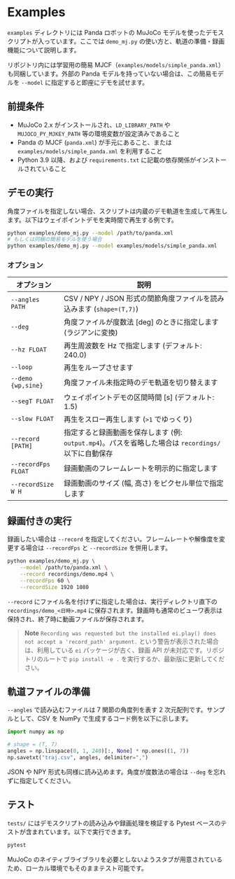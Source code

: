 # Examples

`examples` ディレクトリには Panda ロボットの MuJoCo モデルを使ったデモスクリプトが入っています。ここでは `demo_mj.py` の使い方と、軌道の準備・録画機能について説明します。

リポジトリ内には学習用の簡易 MJCF（`examples/models/simple_panda.xml`）も同梱しています。外部の Panda モデルを持っていない場合は、この簡易モデルを `--model` に指定すると即座にデモを試せます。

## 前提条件

- MuJoCo 2.x がインストールされ、`LD_LIBRARY_PATH` や `MUJOCO_PY_MJKEY_PATH` 等の環境変数が設定済みであること
- Panda の MJCF (`panda.xml`) が手元にあること、または `examples/models/simple_panda.xml` を利用すること
- Python 3.9 以降、および `requirements.txt` に記載の依存関係がインストールされていること

## デモの実行

角度ファイルを指定しない場合、スクリプトは内蔵のデモ軌道を生成して再生します。以下はウェイポイントデモを実時間で再生する例です。

```bash
python examples/demo_mj.py --model /path/to/panda.xml
# もしくは同梱の簡易モデルを使う場合
python examples/demo_mj.py --model examples/models/simple_panda.xml
```

### オプション

| オプション | 説明 |
| --- | --- |
| `--angles PATH` | CSV / NPY / JSON 形式の関節角度ファイルを読み込みます (`shape=(T,7)`) |
| `--deg` | 角度ファイルが度数法 [deg] のときに指定します (ラジアンに変換) |
| `--hz FLOAT` | 再生周波数を Hz で指定します (デフォルト: 240.0) |
| `--loop` | 再生をループさせます |
| `--demo {wp,sine}` | 角度ファイル未指定時のデモ軌道を切り替えます |
| `--segT FLOAT` | ウェイポイントデモの区間時間 [s] (デフォルト: 1.5) |
| `--slow FLOAT` | 再生をスロー再生します (`>1` でゆっくり) |
| `--record [PATH]` | 指定すると録画動画を保存します (例: `output.mp4`)。パスを省略した場合は `recordings/` 以下に自動保存 |
| `--recordFps FLOAT` | 録画動画のフレームレートを明示的に指定します |
| `--recordSize W H` | 録画動画のサイズ (幅, 高さ) をピクセル単位で指定します |

## 録画付きの実行

録画したい場合は `--record` を指定してください。フレームレートや解像度を変更する場合は `--recordFps` と `--recordSize` を併用します。

```bash
python examples/demo_mj.py \
    --model /path/to/panda.xml \
    --record recordings/demo.mp4 \
    --recordFps 60 \
    --recordSize 1920 1080
```

`--record` にファイル名を付けずに指定した場合は、実行ディレクトリ直下の `recordings/demo_<日時>.mp4` に保存されます。録画時も通常のビューワ表示は保持され、終了時に動画ファイルが保存されます。

> **Note**
> `Recording was requested but the installed ei.play() does not accept a 'record_path' argument.` という警告が表示された場合は、利用している `ei` パッケージが古く、録画 API が未対応です。リポジトリのルートで `pip install -e .` を実行するか、最新版に更新してください。

## 軌道ファイルの準備

`--angles` で読み込むファイルは 7 関節の角度列を表す 2 次元配列です。サンプルとして、CSV を NumPy で生成するコード例を以下に示します。

```python
import numpy as np

# shape = (T, 7)
angles = np.linspace(0, 1, 240)[:, None] * np.ones((1, 7))
np.savetxt("traj.csv", angles, delimiter=",")
```

JSON や NPY 形式も同様に読み込めます。角度が度数法の場合は `--deg` を忘れずに指定してください。

## テスト

`tests/` にはデモスクリプトの読み込みや録画処理を検証する Pytest ベースのテストが含まれています。以下で実行できます。

```bash
pytest
```

MuJoCo のネイティブライブラリを必要としないようスタブが用意されているため、ローカル環境でもそのままテスト可能です。
